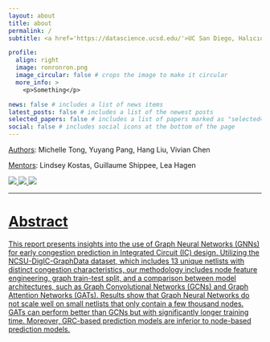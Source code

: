 ```yaml
---
layout: about
title: about
permalink: /
subtitle: <a href='https://datascience.ucsd.edu/'>UC San Diego, Halıcıoğlu Data Science Institute</a>

profile:
  align: right
  image: ronronron.png
  image_circular: false # crops the image to make it circular
  more_info: >
    <p>Something</p>

news: false # includes a list of news items
latest_posts: false # includes a list of the newest posts
selected_papers: false # includes a list of papers marked as "selected={true}"
social: false # includes social icons at the bottom of the page
---
```

[Authors](https://m1tong.github.io/DSC180-Website/contributors/): Michelle Tong, Yuyang Pang, Hang Liu, Vivian Chen

[Mentors](https://m1tong.github.io/DSC180-Website/contributors/): Lindsey Kostas, Guillaume Shippee, Lea Hagen

<a href='https://m1tong.github.io/DSC180-Website/project/'><img src='https://img.shields.io/badge/READ_Full_Projext-HTML-green'> <a href=''><img src='https://img.shields.io/badge/Report-PDF-blue'> <a href=''><img src='https://img.shields.io/badge/Poster-PDF-red'>

---

# Abstract
This report presents insights into the use of Graph Neural Networks (GNNs) for early congestion prediction in Integrated Circuit (IC) design. Utilizing the NCSU-DigIC-GraphData dataset, which includes 13 unique netlists with distinct congestion characteristics, our methodology includes node feature engineering, graph train-test split, and a comparison between model architectures, such as Graph Convolutional Networks (GCNs) and Graph Attention Networks (GATs). Results show that Graph Neural Networks do not scale well on small netlists that only contain a few thousand nodes. GATs can perform better than GCNs but with significantly longer training time. Moreover, GRC-based prediction models are inferior to node-based prediction models.



